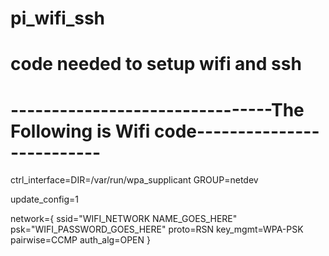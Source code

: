 # pi_wifi_ssh
# code needed to setup wifi and ssh


# --------------------------------The Following is Wifi code--------------------------
ctrl_interface=DIR=/var/run/wpa_supplicant GROUP=netdev

update_config=1

network={
        ssid="WIFI_NETWORK NAME_GOES_HERE"
        psk="WIFI_PASSWORD_GOES_HERE"
        proto=RSN
        key_mgmt=WPA-PSK
        pairwise=CCMP
        auth_alg=OPEN
}
